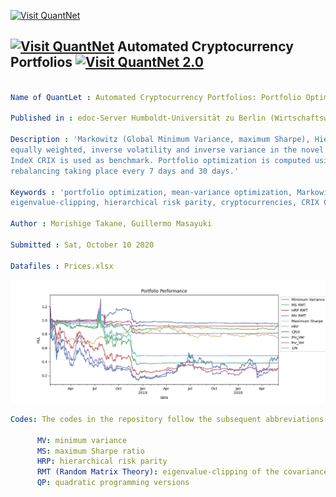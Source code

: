 
[<img src="https://github.com/QuantLet/Styleguide-and-FAQ/blob/master/pictures/banner.png" width="888" alt="Visit QuantNet">](http://quantlet.de/)

## [<img src="https://github.com/QuantLet/Styleguide-and-FAQ/blob/master/pictures/qloqo.png" alt="Visit QuantNet">](http://quantlet.de/) Automated Cryptocurrency Portfolios [<img src="https://github.com/QuantLet/Styleguide-and-FAQ/blob/master/pictures/QN2.png" width="60" alt="Visit QuantNet 2.0">](http://quantlet.de/)

```yaml

Name of QuantLet : Automated Cryptocurrency Portfolios: Portfolio Optimization, an Empirical Study.

Published in : edoc-Server Humboldt-Universität zu Berlin (Wirtschaftswissenschaften Fakultät)

Description : 'Markowitz (Global Minimum Variance, maximum Sharpe), Hierarchical Risk Parity and three simple portfolios: 
equally weighted, inverse volatility and inverse variance in the novel asset class of cryptocurrencies. The CRyptocurrency 
IndeX CRIX is used as benchmark. Portfolio optimization is computed using 120 days of daily historical data with portfolio 
rebalancing taking place every 7 days and 30 days.'

Keywords : 'portfolio optimization, mean-variance optimization, Markowitz, modern portfolio theory, random matrix theory,
eigenvalue-clipping, hierarchical risk parity, cryptocurrencies, CRIX CRyptocurrency IndeX'

Author : Morishige Takane, Guillermo Masayuki

Submitted : Sat, October 10 2020

Datafiles : Prices.xlsx

```

![Picture1](Port.png)

```yaml
Codes: The codes in the repository follow the subsequent abbreviations:

      MV: minimum variance
      MS: maximum Sharpe ratio
      HRP: hierarchical risk parity
      RMT (Random Matrix Theory): eigenvalue-clipping of the covariance matrix
      QP: quadratic programming versions

```
